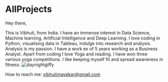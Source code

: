 # AllProjects
Hey there,

This is Vibhuti, from India. I have an immense interest in Data Science, Machine learning, Artificial Intelligence and Deep Learning. I love coding in Python, visualising data in Tableau, indulge into research and analysis. Analysis is my passion.
I have a work ex of 5 years working as a Business Analyst. 
Apart from coding I love Yoga and reading. I have won three various yoga competitions. I like keeping myself fit and spread awareness in fitness.
                                                            ![daynightgiffy](https://user-images.githubusercontent.com/70434109/100220147-f206b080-2f3c-11eb-9754-9c3a8f3bcadd.gif)



How to reach me: vibhutimayekar@gmail.com
